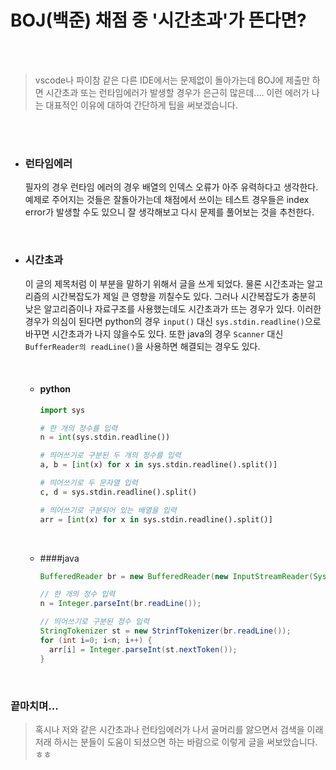 # BOJ(백준) 채점 중 '시간초과'가 뜬다면? 

<br>

<br>

>  vscode나 파이참 같은 다른 IDE에서는 문제없이 돌아가는데 BOJ에 제출만 하면 시간초과 또는 런타임에러가 발생할 경우가 은근히 많은데.... 이런 에러가 나는 대표적인 이유에 대하여 간단하게 팁을 써보겠습니다.

<br>

<br>

- ### 런타임에러

  필자의 경우 런타임 에러의 경우 배열의 인덱스 오류가 아주 유력하다고 생각한다. 예제로 주어지는 것들은 잘돌아가는데 채점에서 쓰이는 테스트 경우들은 index error가 발생할 수도 있으니 잘 생각해보고 다시 문제를 풀어보는 것을 추천한다.

<br>

- ### 시간초과

  이 글의 제목처럼 이 부분을 말하기 위해서 글을 쓰게 되었다. 물론 시간초과는 알고리즘의 시간복잡도가 제일 큰 영향을 끼칠수도 있다. 그러나 시간복잡도가 충분히 낮은 알고리즘이나 자료구조를 사용했는데도 시간초과가 뜨는 경우가 있다. 이러한 경우가 의심이 된다면 python의 경우 `input()` 대신 `sys.stdin.readline()`으로 바꾸면 시간초과가 나지 않을수도 있다. 또한 java의 경우 `Scanner` 대신 `BufferReader의 readLine()`을 사용하면 해결되는 경우도 있다.

  <br>

  - #### python

    ```python
    import sys
    
    # 한 개의 정수를 입력
    n = int(sys.stdin.readline())
    
    # 띄어쓰기로 구분된 두 개의 정수를 입력
    a, b = [int(x) for x in sys.stdin.readline().split()]
    
    # 띄어쓰기로 두 문자열 입력
    c, d = sys.stdin.readline().split()
    
    # 띄어쓰기로 구분되어 있는 배열을 입력
    arr = [int(x) for x in sys.stdin.readline().split()]
    ```

    <br>

  - ####java

    ```java
    BufferedReader br = new BufferedReader(new InputStreamReader(System.in));
    
    // 한 개의 정수 입력
    n = Integer.parseInt(br.readLine());
    
    // 띄어쓰기로 구분된 정수 입력
    StringTokenizer st = new StrinfTokenizer(br.readLine());
    for (int i=0; i<n; i++) {
      arr[i] = Integer.parseInt(st.nextToken());
    }
    ```

<br>

### 끝마치며...

> 혹시나 저와 같은 시간초과나 런타임에러가 나서 골머리를 앓으면서 검색을 이래저래 하시는 분들이 도움이 되셨으면 하는 바람으로 이렇게 글을 써보았습니다.ㅎㅎ